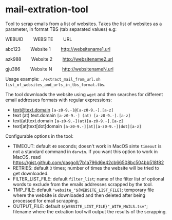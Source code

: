 # mail-extration-tool

Tool to scrap emails from a list of websites. Takes the list of websites as a parameter, in format TBS (tab separated values) e.g:

WEBUID&nbsp;&nbsp;&nbsp;&nbsp;&nbsp;&nbsp;&nbsp;&nbsp;WEBSITE&nbsp;&nbsp;&nbsp;&nbsp;&nbsp;&nbsp;&nbsp;&nbsp;URL

abc123&nbsp;&nbsp;&nbsp;&nbsp;&nbsp;&nbsp;&nbsp;&nbsp;Website 1&nbsp;&nbsp;&nbsp;&nbsp;&nbsp;&nbsp;&nbsp;&nbsp;http://websitename1.url

azk988&nbsp;&nbsp;&nbsp;&nbsp;&nbsp;&nbsp;&nbsp;&nbsp;Website 2&nbsp;&nbsp;&nbsp;&nbsp;&nbsp;&nbsp;&nbsp;&nbsp;http://websitename2.url

gju386&nbsp;&nbsp;&nbsp;&nbsp;&nbsp;&nbsp;&nbsp;&nbsp;Website N&nbsp;&nbsp;&nbsp;&nbsp;&nbsp;&nbsp;&nbsp;&nbsp;http://websitenameN.url

Usage example: `./extract_mail_from_url.sh list_of_websites_and_urls_in_tbs_format.tbs`.

The tool downloads the website using `wget` and then searches for different email addresses formats with regular expressions:
 * text@text.domain `[a-z0-9.-]@[a-z0-9.-].[a-z]`
 * text (at) text.domain `[a-z0-9.-] (at) [a-z0-9.-].[a-z]`
 * text(at)text.domain `[a-z0-9.-](at)[a-z0-9.-].[a-z]`
 * text[at]text[dot]domain `[a-z0-9.-][at][a-z0-9.-][dot][a-z]`
 
Configurable options in the tool:
* TIMEOUT: default `40` seconds; doesn't work in MacOS sinte `timeout` is not a standard command in `darwin`. If you want this option to work in MacOS, read https://gist.github.com/dasgoll/7b1a796d6e42cb66508bc504bb518f82
* RETRIES: default `3` times; number of times the website will be tried to get downloaded. 
* FILTER_LIST_FILE: default `filter_list`; name of the filter list of optional words to exclude from the emails addresses scrapped by the tool.
* TMP_FILE: default `"website_"${WEBSITE_LIST_FILE}`; temporary file where the website is downloaded and then deleted after being processed for email scrapping.
* OUTPUT_FILE: default `${WEBSITE_LIST_FILE}"_WITH_MAILS.tsv"`; filename where the extration tool will output the results of the scrapping.
